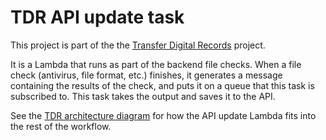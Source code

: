 # TDR API update task

This project is part of the the [Transfer Digital Records] project.

It is a Lambda that runs as part of the backend file checks. When a file
check (antivirus, file format, etc.) finishes, it generates a message containing
the results of the check, and puts it on a queue that this task is subscribed
to. This task takes the output and saves it to the API.

See the [TDR architecture diagram] for how the API update Lambda fits into the
rest of the workflow.

[Transfer Digital Records]: https://github.com/nationalarchives/tdr-dev-documentation/
[TDR architecture diagram]: https://github.com/nationalarchives/tdr-dev-documentation/blob/master/beta-architecture/beta-architecture.md

